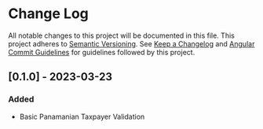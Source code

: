 # Change Log

All notable changes to this project will be documented in this file.
This project adheres to [Semantic Versioning](http://semver.org/).
See [Keep a Changelog](http://keepachangelog.com/en/1.0.0/) and [Angular Commit Guidelines](https://github.com/angular/angular.js/blob/master/DEVELOPERS.md#commits)
for guidelines followed by this project.

## [0.1.0] - 2023-03-23

### Added

- Basic Panamanian Taxpayer Validation
